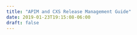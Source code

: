 ```yaml
---
title: "APIM and CXS Release Management Guide"
date: 2019-01-23T19:15:08-06:00
draft: false
---
```

